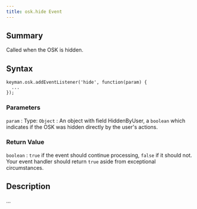 ```yaml
---
title: osk.hide Event
---
```

  
## Summary

Called when the OSK is hidden.

## Syntax

```
keyman.osk.addEventListener('hide', function(param) {
  ...
});
```

### Parameters

`param`
:   Type: `Object`
:   An object with field HiddenByUser, a `boolean` which indicates if
    the OSK was hidden directly by the user's actions.

### Return Value

`boolean`
:   `true` if the event should continue processing, `false` if it should
    not. Your event handler should return `true` aside from exceptional
    circumstances.

## Description

...
